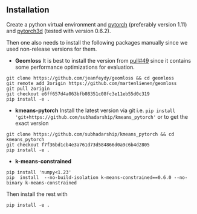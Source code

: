 ## Installation

Create a python virtual environment and [pytorch](https://pytorch.org/get-started/locally/) (preferably version 1.11) and [pytorch3d](https://github.com/facebookresearch/pytorch3d/blob/master/INSTALL.md)  (tested with version 0.6.2).

Then one also needs to install the following packages manually since we used non-release versions for them.

* **Geomloss**
It is best to install the version from [pull#49](https://github.com/jeanfeydy/geomloss/pull/49) since 
it contains some performance optimizations for evaluation.
```
git clone https://github.com/jeanfeydy/geomloss && cd geomloss
git remote add 2origin https://github.com/martenlienen/geomloss
git pull 2origin
git checkout e6ff657d4a063bfb08351c08fc3e11eb55d0c319
pip install -e .
```

* **kmeans-pytorch**
Install the latest version via git i.e. `pip install 'git+https://github.com/subhadarship/kmeans_pytorch'`
or to get the exact version
```
git clone https://github.com/subhadarship/kmeans_pytorch && cd kmeans_pytorch
git checkout f7f36bd1cb4e3a761d73d584866d0a9c6b4d2805
pip install -e .
```

* **k-means-constrained**
```
pip install 'numpy<1.23'
pip  install  --no-build-isolation k-means-constrained==0.6.0 --no-binary k-means-constrained
```

Then install the rest with
```
pip install -e .
```
